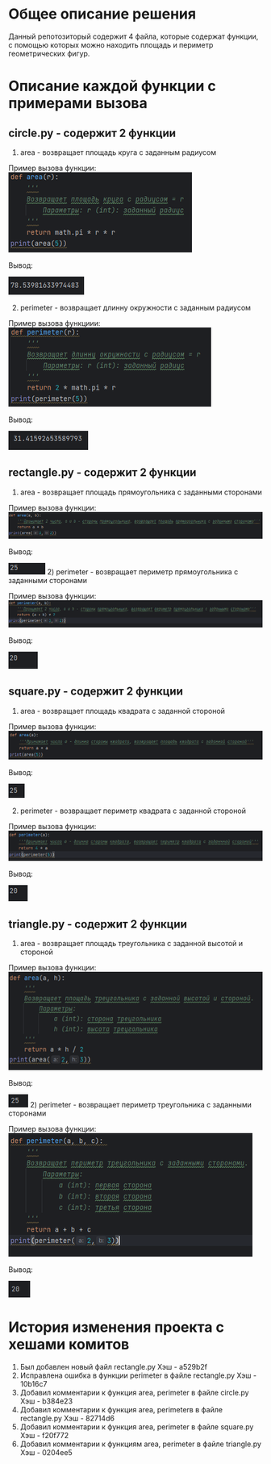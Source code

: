 # Общее описание решения
Данный репотозиторый содержит 4 файла, которые содержат функции, с помощью которых можно находить площадь и периметр геометрических фигур.
# Описание каждой функции с примерами вызова
## circle.py - содержит 2 функции
1) area - возвращает площадь круга с заданным радиусом

Пример вызова функции:
![1.PNG](1.PNG)

Вывод:

![2.PNG](2.PNG)

2) perimeter - возвращает длинну окружности с заданным радиусом

Пример вызова функциии:
![3.PNG](3.PNG)

Вывод:

![4.PNG](4.PNG)

## rectangle.py - содержит 2 функции

1) area - возвращает площадь прямоугольника с заданными сторонами

Пример вызова функции:
![5.PNG](5.PNG)

Вывод:

![6.PNG](6.PNG)
2) perimeter - возвращает периметр прямоугольника с заданными сторонами

Пример вызова функции:
![7.PNG](7.PNG)

Вывод:

![8.PNG](8.PNG)

## square.py - содержит 2 функции

1) area - возвращает площадь квадрата с заданной стороной

Пример вызова функции:
![9.PNG](9.PNG)

Вывод:

![10.PNG](10.PNG)

2) perimeter - возвращает периметр квадрата с заданной стороной

Пример вызова функции:
![11.PNG](11.PNG)

Вывод:

![12.PNG](12.PNG)


## triangle.py - содержит 2 функции

1) area - возвращает площадь треугольника с заданной высотой и стороной

Пример вызова функции:
![13.PNG](13.PNG)

Вывод:

![14.PNG](14.PNG)
2) perimeter - возвращает периметр треугольника с заданными сторонами

Пример вызова функции:![15.PNG](15.PNG)

Вывод:

![16.PNG](16.PNG)
# История изменения проекта с хешами комитов
1) Был добавлен новый файл rectangle.py
Хэш - a529b2f
3) Исправлена ошибка в функции perimeter в файле rectangle.py
Хэш - 10b16c7
4) Добавил комментарии к функция area, perimeter в файле circle.py
Хэш - b384e23
5) Добавил комментарии к функция area, perimeterв в файле rectangle.py
Хэш - 82714d6
6) Добавил комментарии к функция area, perimeter в файле square.py 
Хэш - f20f772
7) Добавил комментарии к функциям area, perimeter в файле  triangle.py
Хэш - 0204ee5
